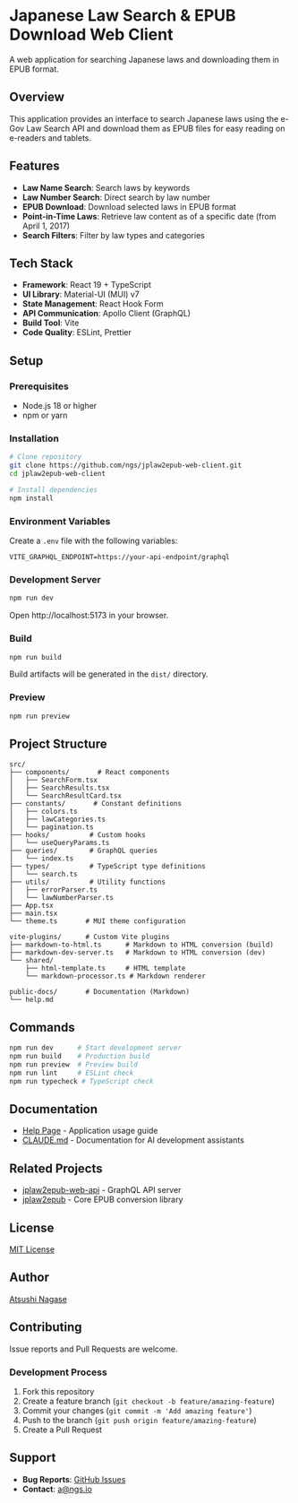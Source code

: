 # Japanese Law Search & EPUB Download Web Client

A web application for searching Japanese laws and downloading them in EPUB format.

## Overview

This application provides an interface to search Japanese laws using the e-Gov Law Search API and download them as EPUB files for easy reading on e-readers and tablets.

## Features

- **Law Name Search**: Search laws by keywords
- **Law Number Search**: Direct search by law number
- **EPUB Download**: Download selected laws in EPUB format
- **Point-in-Time Laws**: Retrieve law content as of a specific date (from April 1, 2017)
- **Search Filters**: Filter by law types and categories

## Tech Stack

- **Framework**: React 19 + TypeScript
- **UI Library**: Material-UI (MUI) v7
- **State Management**: React Hook Form
- **API Communication**: Apollo Client (GraphQL)
- **Build Tool**: Vite
- **Code Quality**: ESLint, Prettier

## Setup

### Prerequisites

- Node.js 18 or higher
- npm or yarn

### Installation

```bash
# Clone repository
git clone https://github.com/ngs/jplaw2epub-web-client.git
cd jplaw2epub-web-client

# Install dependencies
npm install
```

### Environment Variables

Create a `.env` file with the following variables:

```env
VITE_GRAPHQL_ENDPOINT=https://your-api-endpoint/graphql
```

### Development Server

```bash
npm run dev
```

Open http://localhost:5173 in your browser.

### Build

```bash
npm run build
```

Build artifacts will be generated in the `dist/` directory.

### Preview

```bash
npm run preview
```

## Project Structure

```
src/
├── components/       # React components
│   ├── SearchForm.tsx
│   ├── SearchResults.tsx
│   └── SearchResultCard.tsx
├── constants/       # Constant definitions
│   ├── colors.ts
│   ├── lawCategories.ts
│   └── pagination.ts
├── hooks/          # Custom hooks
│   └── useQueryParams.ts
├── queries/        # GraphQL queries
│   └── index.ts
├── types/          # TypeScript type definitions
│   └── search.ts
├── utils/          # Utility functions
│   ├── errorParser.ts
│   └── lawNumberParser.ts
├── App.tsx
├── main.tsx
└── theme.ts       # MUI theme configuration

vite-plugins/      # Custom Vite plugins
├── markdown-to-html.ts      # Markdown to HTML conversion (build)
├── markdown-dev-server.ts   # Markdown to HTML conversion (dev)
└── shared/
    ├── html-template.ts     # HTML template
    └── markdown-processor.ts # Markdown renderer

public-docs/       # Documentation (Markdown)
└── help.md
```

## Commands

```bash
npm run dev      # Start development server
npm run build    # Production build
npm run preview  # Preview build
npm run lint     # ESLint check
npm run typecheck # TypeScript check
```

## Documentation

- [Help Page](/help/) - Application usage guide
- [CLAUDE.md](./CLAUDE.md) - Documentation for AI development assistants

## Related Projects

- [jplaw2epub-web-api](https://github.com/ngs/jplaw2epub-web-api) - GraphQL API server
- [jplaw2epub](https://github.com/ngs/jplaw2epub) - Core EPUB conversion library

## License

[MIT License](./LICENSE.md)

## Author

[Atsushi Nagase](https://ja.ngs.io)

## Contributing

Issue reports and Pull Requests are welcome.

### Development Process

1. Fork this repository
2. Create a feature branch (`git checkout -b feature/amazing-feature`)
3. Commit your changes (`git commit -m 'Add amazing feature'`)
4. Push to the branch (`git push origin feature/amazing-feature`)
5. Create a Pull Request

## Support

- **Bug Reports**: [GitHub Issues](https://github.com/ngs/jplaw2epub-web-client/issues)
- **Contact**: [a@ngs.io](mailto:a@ngs.io)